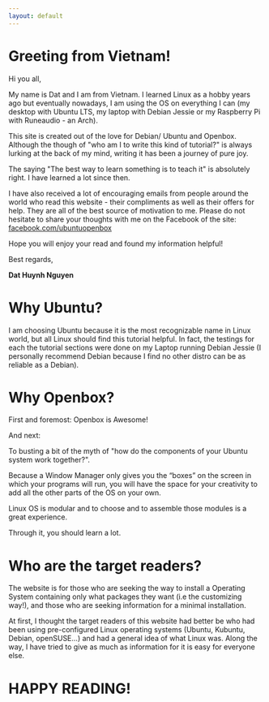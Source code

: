 ```yaml
---
layout: default
---
```


# Greeting from Vietnam!

Hi you all,

My name is Dat and I am from Vietnam. I learned Linux as a hobby years ago but eventually nowadays, I am using the OS on everything I can (my desktop with Ubuntu LTS, my laptop with Debian Jessie or my Raspberry Pi with Runeaudio - an Arch).

This site is created out of the love for Debian/ Ubuntu and Openbox. Although the though of "who am I to write this kind of tutorial?" is always lurking at the back of my mind, writing it has been a journey of pure joy.

The saying "The best way to learn something is to teach it" is absolutely right. I have learned a lot since then.

I have also received a lot of encouraging emails from people around the world who read this website - their compliments as well as their offers for help. They are all of the best source of motivation to me. Please do not hesitate to share your thoughts with me on the Facebook of the site: [facebook.com/ubuntuopenbox](https://www.facebook.com/ubuntuopenbox)

Hope you will enjoy your read and found my information helpful!

Best regards,

**Dat Huynh Nguyen**

# Why Ubuntu?

I am choosing Ubuntu because it is the most recognizable name in Linux world, but all Linux should find this tutorial helpful. In fact, the testings for each the tutorial sections were done on my Laptop running Debian Jessie (I personally recommend Debian because I find no other distro can be as reliable as a Debian).

# Why Openbox?

First and foremost: Openbox is Awesome!

And next:

To busting a bit of the myth of "how do the components of your Ubuntu system work together?".

Because a Window Manager only gives you the “boxes” on the screen in which your programs will run, you will have the space for your creativity to add all the other parts of the OS on your own.

Linux OS is modular and to choose and to assemble those modules is a great experience.

Through it, you should learn a lot.

# Who are the target readers?

The website is for those who are seeking the way to install a Operating System containing only what packages they want (i.e the customizing way!), and those who are seeking information for a minimal installation.

At first, I thought the target readers of this website had better be who had been using pre-configured Linux operating systems (Ubuntu, Kubuntu, Debian, openSUSE...) and had a general idea of what Linux was. Along the way, I have tried to give as much as information for it is easy for everyone else.

# HAPPY READING!
